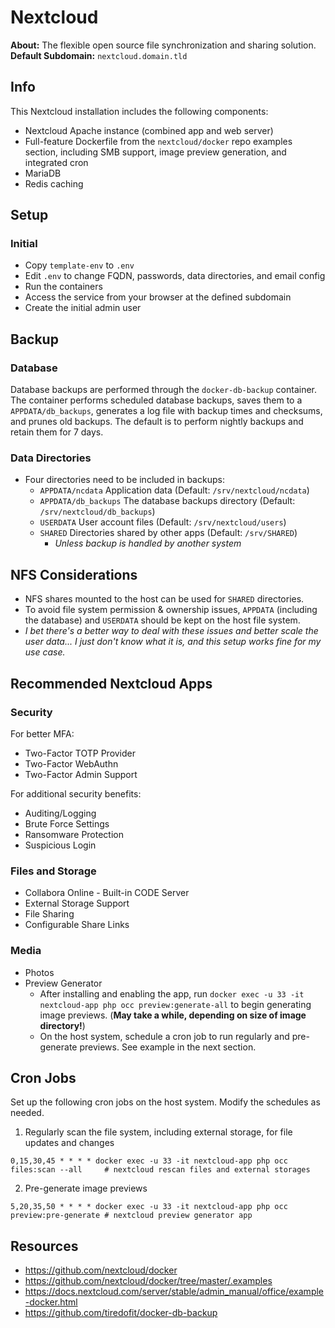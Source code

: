 # Nextcloud

**About:** The flexible open source file synchronization and sharing solution. \
**Default Subdomain:** `nextcloud.domain.tld`

## Info

This Nextcloud installation includes the following components:
- Nextcloud Apache instance (combined app and web server)
- Full-feature Dockerfile from the `nextcloud/docker` repo examples section, including SMB support, image preview generation, and integrated cron
- MariaDB
- Redis caching

## Setup

### Initial
- Copy `template-env` to `.env`
- Edit `.env` to change FQDN, passwords, data directories, and email config
- Run the containers
- Access the service from your browser at the defined subdomain
- Create the initial admin user

## Backup

### Database
Database backups are performed through the `docker-db-backup` container. The container performs scheduled database backups, saves them to a `APPDATA/db_backups`, generates a log file with backup times and checksums, and prunes old backups. The default is to perform nightly backups and retain them for 7 days.

### Data Directories
- Four directories need to be included in backups:
    - `APPDATA/ncdata` Application data (Default: `/srv/nextcloud/ncdata`)
    - `APPDATA/db_backups` The database backups directory (Default: `/srv/nextcloud/db_backups`)
    - `USERDATA` User account files (Default: `/srv/nextcloud/users`)
    - `SHARED` Directories shared by other apps (Default: `/srv/SHARED`)
        - *Unless backup is handled by another system*

## NFS Considerations

- NFS shares mounted to the host can be used for `SHARED` directories.
- To avoid file system permission & ownership issues, `APPDATA` (including the database) and `USERDATA` should be kept on the host file system.
- *I bet there's a better way to deal with these issues and better scale the user data... I just don't know what it is, and this setup works fine for my use case.*

## Recommended Nextcloud Apps

### Security

For better MFA:
- Two-Factor TOTP Provider
- Two-Factor WebAuthn
- Two-Factor Admin Support

For additional security benefits:
- Auditing/Logging
- Brute Force Settings
- Ransomware Protection
- Suspicious Login

### Files and Storage
- Collabora Online - Built-in CODE Server
- External Storage Support
- File Sharing
- Configurable Share Links

### Media
- Photos
- Preview Generator
  - After installing and enabling the app, run `docker exec -u 33 -it nextcloud-app php occ preview:generate-all` to begin generating image previews. (**May take a while, depending on size of image directory!**)
  - On the host system, schedule a cron job to run regularly and pre-generate previews. See example in the next section.
  
## Cron Jobs

Set up the following cron jobs on the host system. Modify the schedules as needed.
1) Regularly scan the file system, including external storage, for file updates and changes
```
0,15,30,45 * * * * docker exec -u 33 -it nextcloud-app php occ files:scan --all     # nextcloud rescan files and external storages
```
2) Pre-generate image previews
```
5,20,35,50 * * * * docker exec -u 33 -it nextcloud-app php occ preview:pre-generate # nextcloud preview generator app
```

## Resources

- https://github.com/nextcloud/docker
- https://github.com/nextcloud/docker/tree/master/.examples
- https://docs.nextcloud.com/server/stable/admin_manual/office/example-docker.html
- https://github.com/tiredofit/docker-db-backup
